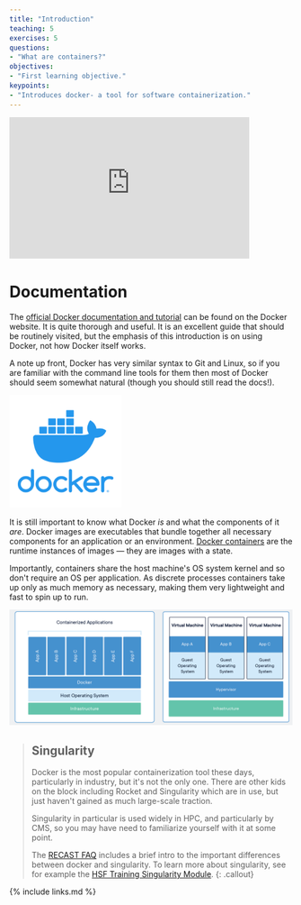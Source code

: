 ```yaml
---
title: "Introduction"
teaching: 5
exercises: 5
questions:
- "What are containers?"
objectives:
- "First learning objective."
keypoints:
- "Introduces docker- a tool for software containerization."
---
```

<iframe width="427" height="251" src="https://www.youtube.com/embed/Qr42pEtio-Q?list=PLKZ9c4ONm-VnqD5oN2_8tXO0Yb1H_s0sj" frameborder="0" allow="accelerometer; autoplay; encrypted-media; gyroscope; picture-in-picture" allowfullscreen></iframe>

# Documentation

The [official Docker documentation and tutorial][docker-tutorial] can be found on the
Docker website.
It is quite thorough and useful.
It is an excellent guide that should be routinely visited, but the emphasis of this
introduction is on using Docker, not how Docker itself works.

A note up front, Docker has very similar syntax to Git and Linux, so if you are familiar
with the command line tools for them then most of Docker should seem somewhat natural
(though you should still read the docs!).

<img src="../fig/Docker_logo.png" width="200" alt="Docker logo" />

It is still important to know what Docker _is_ and what the components of it _are_.
Docker images are executables that bundle together all necessary components for an
application or an environment.
[Docker containers][docker-containers] are the runtime instances of images &mdash; they
are images with a state.

Importantly, containers share the host machine's OS system kernel and so don't require an
OS per application.
As discrete processes containers take up only as much memory as necessary, making them
very lightweight and fast to spin up to run.

<img src="../fig/DockerVM.png" alt="DockerVM" style="width:800px">

> ## Singularity
> Docker is the most popular containerization tool these days, particularly in industry, but it's not the only one. There are other kids on the block including Rocket and Singularity which are in use, but just haven't gained as much large-scale traction.
>
> Singularity in particular is used widely in HPC, and particularly by CMS, so you may have need to familiarize yourself with it at some point.
>
> The [RECAST FAQ](https://recast-docs.web.cern.ch/recast-docs/faq/#q-how-are-docker-and-singularity-different) includes a brief intro to the important differences between docker and singularity.
> To learn more about singularity, see for example the [HSF Training Singularity Module](https://github.com/hsf-training/hsf-training-singularity-webpage).
{: .callout}

[docker-tutorial]: https://docs.docker.com/get-started
[docker-containers]: https://www.docker.com/resources/what-container

{% include links.md %}
